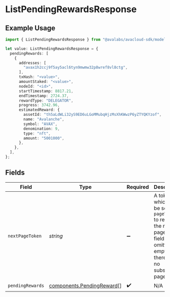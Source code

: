 # ListPendingRewardsResponse

## Example Usage

```typescript
import { ListPendingRewardsResponse } from "@avalabs/avacloud-sdk/models/components";

let value: ListPendingRewardsResponse = {
  pendingRewards: [
    {
      addresses: [
        "avax1h2ccj9f5ay5acl6tyn9mwmw32p8wref8vl8ctg",
      ],
      txHash: "<value>",
      amountStaked: "<value>",
      nodeId: "<id>",
      startTimestamp: 8817.21,
      endTimestamp: 2724.37,
      rewardType: "DELEGATOR",
      progress: 3742.96,
      estimatedReward: {
        assetId: "th5aLdWLi32yS9ED6uLGoMMubqHjzMsXhKWwzP6yZTYQKYzof",
        name: "Avalanche",
        symbol: "AVAX",
        denomination: 9,
        type: "nft",
        amount: "5001000",
      },
    },
  ],
};
```

## Fields

| Field                                                                                                                                  | Type                                                                                                                                   | Required                                                                                                                               | Description                                                                                                                            |
| -------------------------------------------------------------------------------------------------------------------------------------- | -------------------------------------------------------------------------------------------------------------------------------------- | -------------------------------------------------------------------------------------------------------------------------------------- | -------------------------------------------------------------------------------------------------------------------------------------- |
| `nextPageToken`                                                                                                                        | *string*                                                                                                                               | :heavy_minus_sign:                                                                                                                     | A token, which can be sent as `pageToken` to retrieve the next page. If this field is omitted or empty, there are no subsequent pages. |
| `pendingRewards`                                                                                                                       | [components.PendingReward](../../models/components/pendingreward.md)[]                                                                 | :heavy_check_mark:                                                                                                                     | N/A                                                                                                                                    |